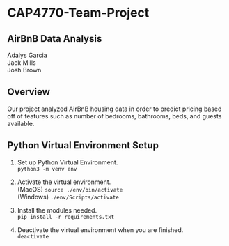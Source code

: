 # CAP4770-Team-Project
## AirBnB Data Analysis
Adalys Garcia \
Jack Mills \
Josh Brown

## Overview
Our project analyzed AirBnB housing data in order to predict pricing based off of features such as number of bedrooms, bathrooms, beds, and guests available.
## Python Virtual Environment Setup
1. Set up Python Virtual Environment. \
`python3 -m venv env`

2. Activate the virtual environment. \
(MacOS) `source ./env/bin/activate` \
(Windows)  `./env/Scripts/activate`

3. Install the modules needed. \
`pip install -r requirements.txt`

4. Deactivate the virtual environment when you are finished. \
`deactivate`
